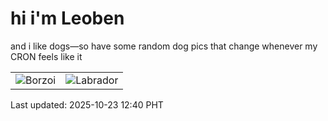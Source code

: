 # hi i'm Leoben

and i like dogs—so have some random dog pics that change whenever my CRON feels like it

|  |  |
|--------|----------|
| ![Borzoi](https://random-dog-vercel.vercel.app/api/random-borzoi?v=1761194440) | ![Labrador](https://random-dog-vercel.vercel.app/api/random-labrador?v=1761194440) |

Last updated: 2025-10-23 12:40 PHT
